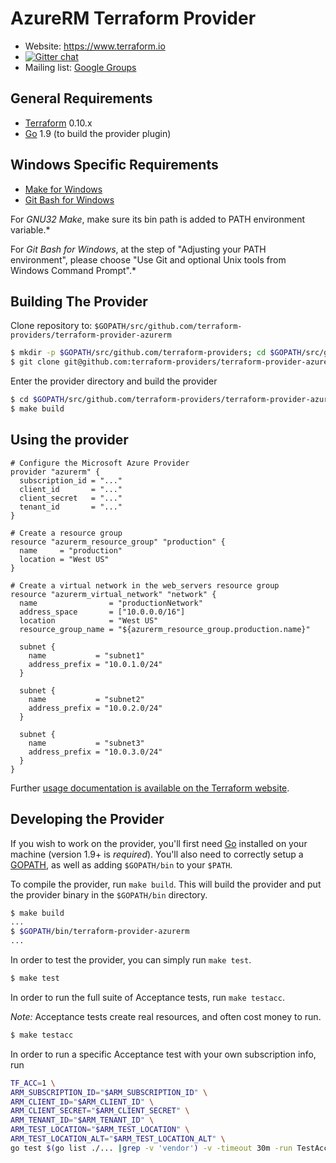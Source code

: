 # AzureRM Terraform Provider

* Website: https://www.terraform.io
* [![Gitter chat](https://badges.gitter.im/hashicorp-terraform/Lobby.png)](https://gitter.im/hashicorp-terraform/Lobby)
* Mailing list: [Google Groups](http://groups.google.com/group/terraform-tool)

## General Requirements

* [Terraform](https://www.terraform.io/downloads.html) 0.10.x
* [Go](https://golang.org/doc/install) 1.9 (to build the provider plugin)

## Windows Specific Requirements

* [Make for Windows](http://gnuwin32.sourceforge.net/packages/make.htm)
* [Git Bash for Windows](https://git-scm.com/download/win)

For _GNU32 Make_, make sure its bin path is added to PATH environment variable.\*

For _Git Bash for Windows_, at the step of "Adjusting your PATH environment", please choose "Use Git and optional Unix tools from Windows Command Prompt".\*

## Building The Provider

Clone repository to: `$GOPATH/src/github.com/terraform-providers/terraform-provider-azurerm`

```sh
$ mkdir -p $GOPATH/src/github.com/terraform-providers; cd $GOPATH/src/github.com/terraform-providers
$ git clone git@github.com:terraform-providers/terraform-provider-azurerm
```

Enter the provider directory and build the provider

```sh
$ cd $GOPATH/src/github.com/terraform-providers/terraform-provider-azurerm
$ make build
```

## Using the provider

```
# Configure the Microsoft Azure Provider
provider "azurerm" {
  subscription_id = "..."
  client_id       = "..."
  client_secret   = "..."
  tenant_id       = "..."
}

# Create a resource group
resource "azurerm_resource_group" "production" {
  name     = "production"
  location = "West US"
}

# Create a virtual network in the web_servers resource group
resource "azurerm_virtual_network" "network" {
  name                = "productionNetwork"
  address_space       = ["10.0.0.0/16"]
  location            = "West US"
  resource_group_name = "${azurerm_resource_group.production.name}"

  subnet {
    name           = "subnet1"
    address_prefix = "10.0.1.0/24"
  }

  subnet {
    name           = "subnet2"
    address_prefix = "10.0.2.0/24"
  }

  subnet {
    name           = "subnet3"
    address_prefix = "10.0.3.0/24"
  }
}
```

Further [usage documentation is available on the Terraform website](https://www.terraform.io/docs/providers/azurerm/index.html).

## Developing the Provider

If you wish to work on the provider, you'll first need [Go](http://www.golang.org) installed on your machine (version 1.9+ is _required_). You'll also need to correctly setup a [GOPATH](http://golang.org/doc/code.html#GOPATH), as well as adding `$GOPATH/bin` to your `$PATH`.

To compile the provider, run `make build`. This will build the provider and put the provider binary in the `$GOPATH/bin` directory.

```sh
$ make build
...
$ $GOPATH/bin/terraform-provider-azurerm
...
```

In order to test the provider, you can simply run `make test`.

```sh
$ make test
```

In order to run the full suite of Acceptance tests, run `make testacc`.

_Note:_ Acceptance tests create real resources, and often cost money to run.

```sh
$ make testacc
```

In order to run a specific Acceptance test with your own subscription info, run

```sh
TF_ACC=1 \
ARM_SUBSCRIPTION_ID="$ARM_SUBSCRIPTION_ID" \
ARM_CLIENT_ID="$ARM_CLIENT_ID" \
ARM_CLIENT_SECRET="$ARM_CLIENT_SECRET" \
ARM_TENANT_ID="$ARM_TENANT_ID" \
ARM_TEST_LOCATION="$ARM_TEST_LOCATION" \
ARM_TEST_LOCATION_ALT="$ARM_TEST_LOCATION_ALT" \
go test $(go list ./... |grep -v 'vendor') -v -timeout 30m -run TestAccAzureRMVirtualMachineScaleSet_applicationGateway
```
